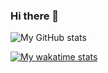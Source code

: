 ### Hi there 👋
![My GitHub stats](https://github-readme-stats.vercel.app/api?username=mantasmikal&show_icons=true&theme=onedark&count_private=true&hide_title=true&border_color=2f373d)

[![My wakatime stats](https://github-readme-stats.vercel.app/api/wakatime?username=MantasMikal&theme=onedark)](https://github.com/anuraghazra/github-readme-stats)
